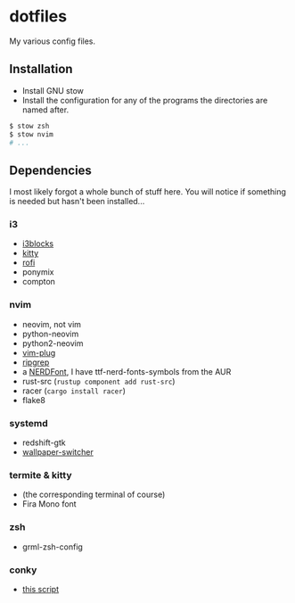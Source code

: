 # dotfiles
My various config files.

## Installation
* Install GNU stow
* Install the configuration for any of the programs the directories are named after.

```bash
$ stow zsh
$ stow nvim
# ...
```

## Dependencies
I most likely forgot a whole bunch of stuff here. You will notice if something is needed but hasn't been installed...

### i3
* [i3blocks](https://github.com/vivien/i3blocks)
* [kitty](https://github.com/kovidgoyal/kitty)
* [rofi](https://github.com/DaveDavenport/rofi)
* ponymix
* compton

### nvim
* neovim, not vim
* python-neovim
* python2-neovim
* [vim-plug](https://github.com/junegunn/vim-plug)
* [ripgrep](https://github.com/BurntSushi/ripgrep)
* a [NERDFont](https://github.com/ryanoasis/nerd-fonts), I have ttf-nerd-fonts-symbols from the AUR
* rust-src (`rustup component add rust-src`)
* racer (`cargo install racer`)
* flake8

### systemd
* redshift-gtk
* [wallpaper-switcher](https://github.com/tronje/wallpaper-switcher)

### termite & kitty
* (the corresponding terminal of course)
* Fira Mono font

### zsh
* grml-zsh-config

### conky
* [this script](https://gist.github.com/tronje/21c4c1ecf7a9afb133f1814336ac3d48)
